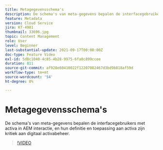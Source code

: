 ```yaml
---
title: Metagegevensschema's
description: De schema's van meta-gegevens bepalen de interfacegebruikers met activa in AEM interactie, en hun definitie en toepassing aan activa zijn kritiek aan digitaal activabeheer.
feature: Metadata
version: Cloud Service
jira: KT-4981
thumbnail: 33696.jpg
topic: Content Management
role: User
level: Beginner
last-substantial-update: 2021-09-17T00:00:00Z
doc-type: Feature Video
exl-id: 5d8c1040-4c85-4b28-9975-6fa0c899ccee
duration: 811
source-git-commit: af928e60410022f12207082467d3bd9b818af59d
workflow-type: tm+mt
source-wordcount: '54'
ht-degree: 0%

---
```


# Metagegevensschema&#39;s

De schema&#39;s van meta-gegevens bepalen de interfacegebruikers met activa in AEM interactie, en hun definitie en toepassing aan activa zijn kritiek aan digitaal activabeheer.

>[!VIDEO](https://video.tv.adobe.com/v/33696?quality=12&learn=on)
